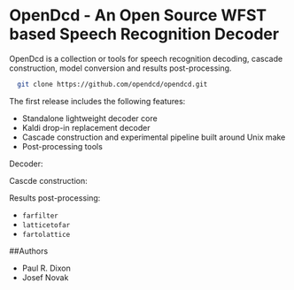 OpenDcd - An Open Source WFST based Speech Recognition Decoder
=================


OpenDcd is a collection or tools for speech recognition decoding, cascade construction,
model conversion and results post-processing.

````bash
  git clone https://github.com/opendcd/opendcd.git
````

The first release includes the following features:

  - Standalone lightweight decoder core
  - Kaldi drop-in replacement decoder
  - Cascade construction and experimental pipeline built around Unix make
  - Post-processing tools


Decoder:

Cascde construction:

Results post-processing:

  - ``farfilter``
  - ``latticetofar``
  - ``fartolattice``
  
##Authors

 - Paul R. Dixon
 - Josef Novak
